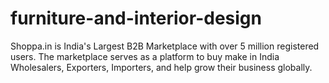 # furniture-and-interior-design
Shoppa.in is India's Largest B2B Marketplace with over 5 million registered users. The marketplace serves as a platform to buy make in India Wholesalers, Exporters, Importers, and help grow their business globally.
